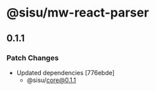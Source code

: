 # @sisu/mw-react-parser

## 0.1.1

### Patch Changes

- Updated dependencies [776ebde]
  - @sisu/core@0.1.1
